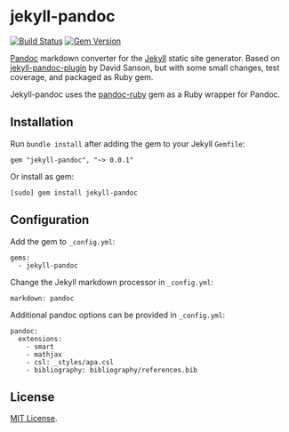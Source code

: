 jekyll-pandoc
=============

[![Build Status](https://travis-ci.org/mfenner/jekyll-pandoc.svg)](https://travis-ci.org/mfenner/jekyll-pandoc)
[![Gem Version](https://badge.fury.io/rb/jekyll-pandoc.svg)](http://badge.fury.io/rb/jekyll-pandoc)

[Pandoc](http://johnmacfarlane.net/pandoc/) markdown converter for the [Jekyll](https://github.com/jekyll/jekyll) static site generator. Based on [jekyll-pandoc-plugin](https://github.com/dsanson/jekyll-pandoc-plugin) by David Sanson, but with some small changes, test coverage, and packaged as Ruby gem.

Jekyll-pandoc uses the [pandoc-ruby](https://github.com/alphabetum/pandoc-ruby) gem as a Ruby wrapper for Pandoc.

## Installation

Run `bundle install` after adding the gem to your Jekyll `Gemfile`:

    gem "jekyll-pandoc", "~> 0.0.1"

Or install as gem:

    [sudo] gem install jekyll-pandoc

## Configuration

Add the gem to `_config.yml`:

    gems:
      - jekyll-pandoc

Change the Jekyll markdown processor in `_config.yml`:

    markdown: pandoc

Additional pandoc options can be provided in `_config.yml`:

    pandoc:
      extensions:
        - smart
        - mathjax
        - csl: _styles/apa.csl
        - bibliography: bibliography/references.bib

## License
[MIT License](LICENSE).